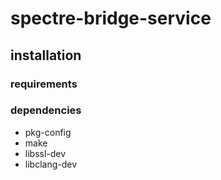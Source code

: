 # spectre-bridge-service

## installation
### requirements

### dependencies
* pkg-config
* make
* libssl-dev
* libclang-dev
